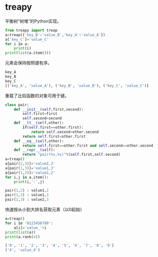 # treapy

平衡树“树堆”的Python实现。

```python
from treapy import treap
a=treap({'key_B':'value_B','key_A':'value_A'})
a['key_C']='value_C'
for i in a:
    print(i)
print(list(a.item()))
```

元素会保持按照键有序。

```python
key_A
key_B
key_C
[('key_A', 'value_A'), ('key_B', 'value_B'), ('key_C', 'value_C')]
```

重载了比较函数的对象可用于键。

```python
class pair:
	def __init__(self,first,second):
		self.first=first
		self.second=second
	def __lt__(self,other):
		if(self.first==other.first):
			return self.second<other.second
		return self.first<other.first
	def __eq__(self,other):
		return self.first==other.first and self.second==other.second
	def __repr__(self):
		return "pair(%s,%s)"%(self.first,self.second)
a=treap()
a[pair(2,3)]='value2,3'
a[pair(1,3)]='value1,3'
a[pair(1,2)]='value1,2'
for i,j in a.item():
	print(i,':',j)
```

```python
pair(1,2) : value1,2
pair(1,3) : value1,3
pair(2,3) : value2,3
```

快速按从小到大排名获取元素（以0起始）

```python
a=treap()
for i in '0123456789':
	a[i]='value_'+i
print(list(a))
print(a.rank(4))
```

 ```python
['0', '1', '2', '3', '4', '5', '6', '7', '8', '9']
('4', 'value_4')
 ```

